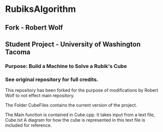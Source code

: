 # RubiksAlgorithm

## Fork - Robert Wolf

## Student Project - University of Washington Tacoma

### Purpose: Build a Machine to Solve a Rubik's Cube 

### See original repository for full credits.
This repository has been forked for the purpose of modifications by Robert Wolf to not effect main repository. 

The Folder CubeFiles contains the current version of the project. 

The Main function is contained in Cube.cpp. It takes input from a text file, Cube.txt
A diagram for how the cube is represented in this text file is included for reference. 
